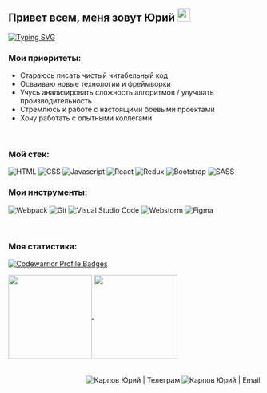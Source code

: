 ## Привет всем, меня зовут Юрий <img src="https://github.com/blackcater/blackcater/raw/main/images/Hi.gif" height="26"/>

[![Typing SVG](https://readme-typing-svg.herokuapp.com?size=22&duration=3500&color=58a6ff&width=500&height=40&lines=%D0%AF%20%D0%BD%D0%B0%D1%87%D0%B8%D0%BD%D0%B0%D1%8E%D1%89%D0%B8%D0%B9%20+frontend+%D1%80%D0%B0%D0%B7%D1%80%D0%B0%D0%B1%D0%BE%D1%82%D1%87%D0%B8%D0%BA)](https://git.io/typing-svg)

### Мои приоритеты:
- Стараюсь писать чистый читабельный код
- Осваиваю новые технологии и фреймворки
- Учусь анализировать сложность алгоритмов / улучшать производительность
- Стремлюсь к работе с настоящими боевыми проектами
- Хочу работать с опытными коллегами

<br>

### Мой стек: 
![HTML](https://img.shields.io/badge/-HTML-20232a?style=for-the-badge&logo=html5&logoColor=61d9fa)
![CSS](https://img.shields.io/badge/-CSS-20232a?style=for-the-badge&logo=css3&logoColor=61d9fa)
![Javascript](https://img.shields.io/badge/-Javascript-20232a?style=for-the-badge&logo=Javascript&logoColor=61d9fa)
![React](https://img.shields.io/badge/-React-20232a?style=for-the-badge&logo=React&logoColor=61d9fa)
![Redux](https://img.shields.io/badge/-Redux-20232a?style=for-the-badge&logo=Redux&logoColor=61d9fa)
![Bootstrap](https://img.shields.io/badge/-Bootstrap-20232a?style=for-the-badge&logo=bootstrap&logoColor=61d9fa)
![SASS](https://img.shields.io/badge/-SASS-20232a?style=for-the-badge&logo=sass&logoColor=61d9fa)

### Мои инструменты: 
![Webpack](https://img.shields.io/badge/-Webpack-20232a?style=for-the-badge&logo=Webpack&logoColor=61d9fa)
![Git](https://img.shields.io/badge/git-20232a?style=for-the-badge&logo=git&logoColor=61d9fa)
![Visual Studio Code](https://img.shields.io/badge/VScode-20232a?style=for-the-badge&logo=visual-studio-code&logoColor=61d9fa)
![Webstorm](https://img.shields.io/badge/Webstorm-20232a?style=for-the-badge&logo=Webstorm&logoColor=61d9fa)
![Figma](https://img.shields.io/badge/Figma-20232a?style=for-the-badge&logo=Figma&logoColor=61d9fa)

<br>

### Моя статистика:
[![Codewarrior Profile Badges](https://www.codewars.com/users/Yurick/badges/large)](https://www.codewars.com/users/Yurick)

<a href="https://github-readme-stats.vercel.app/api?username=Yurick78&show_icons=true&include_all_commits=true&theme=react&hide_border=true">
  <img  align="center" height="167" src="https://github-readme-stats.vercel.app/api?username=Yurick78&show_icons=true&include_all_commits=true&theme=react&hide_border=true" />
</a>
<a href="https://github-readme-stats.vercel.app/api/top-langs/?username=Yurick78&layout=compact&theme=react&hide_border=true">
  <img align="center" height="167" src="https://github-readme-stats.vercel.app/api/top-langs/?username=Yurick78&layout=compact&theme=react&hide_border=true" />
</a>

<br>
<br>
<br>

<a href="mailto:yurick@bk.ru">
  <img align="right" alt="Карпов Юрий | Email" src="https://raw.githubusercontent.com/Yurick78/Yurick78/master/email.png" />
</a>
<a href="https://t.me/Yurick78">
  <img align="right" alt="Карпов Юрий | Телеграм" src="https://raw.githubusercontent.com/Yurick78/Yurick78/master/telegram.svg" />
</a>
